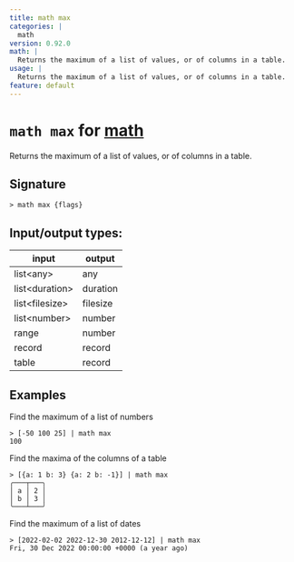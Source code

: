 ```yaml
---
title: math max
categories: |
  math
version: 0.92.0
math: |
  Returns the maximum of a list of values, or of columns in a table.
usage: |
  Returns the maximum of a list of values, or of columns in a table.
feature: default
---
```

<!-- This file is automatically generated. Please edit the command in https://github.com/nushell/nushell instead. -->

# `math max` for [math](/commands/categories/math.md)

<div class='command-title'>Returns the maximum of a list of values, or of columns in a table.</div>

## Signature

```> math max {flags} ```


## Input/output types:

| input          | output   |
| -------------- | -------- |
| list\<any\>      | any      |
| list\<duration\> | duration |
| list\<filesize\> | filesize |
| list\<number\>   | number   |
| range          | number   |
| record         | record   |
| table          | record   |
## Examples

Find the maximum of a list of numbers
```nu
> [-50 100 25] | math max
100
```

Find the maxima of the columns of a table
```nu
> [{a: 1 b: 3} {a: 2 b: -1}] | math max
╭───┬───╮
│ a │ 2 │
│ b │ 3 │
╰───┴───╯
```

Find the maximum of a list of dates
```nu
> [2022-02-02 2022-12-30 2012-12-12] | math max
Fri, 30 Dec 2022 00:00:00 +0000 (a year ago)
```
